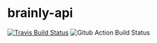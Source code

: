 # brainly-api

[![Travis Build Status](https://travis-ci.com/dhanuprys/brainly-api.svg?branch=main)](https://travis-ci.com/dhanuprys/brainly-api)
![Gitub Action Build Status](https://github.com/dhanuprys/brainly-api/workflows/test/badge.svg)
